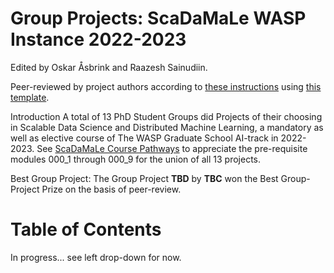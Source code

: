 # Group Projects: ScaDaMaLe WASP Instance 2022-2023

Edited by Oskar Åsbrink and Raazesh Sainudiin.

Peer-reviewed by project authors according to [these instructions](https://github.com/lamastex/scalable-data-science/blob/master/dbcArchives/2021/PEER_REVIEW_INSTRUCTIONS.md) using [this template](https://github.com/lamastex/scalable-data-science/blob/master/dbcArchives/2021/PEER_REVIEW.md).

Introduction
A total of 13 PhD Student Groups did Projects of their choosing in Scalable Data Science and Distributed Machine Learning, a mandatory as well as elective course of The WASP Graduate School AI-track in 2022-2023. See [ScaDaMaLe Course Pathways](https://lamastex.github.io/ScaDaMaLe/) to appreciate the pre-requisite modules 000_1 through 000_9 for the union of all 13 projects.

Best Group Project: The Group Project **TBD** by **TBC** won the Best Group-Project Prize on the basis of peer-review. 

# Table of Contents

In progress... see left drop-down for now.
